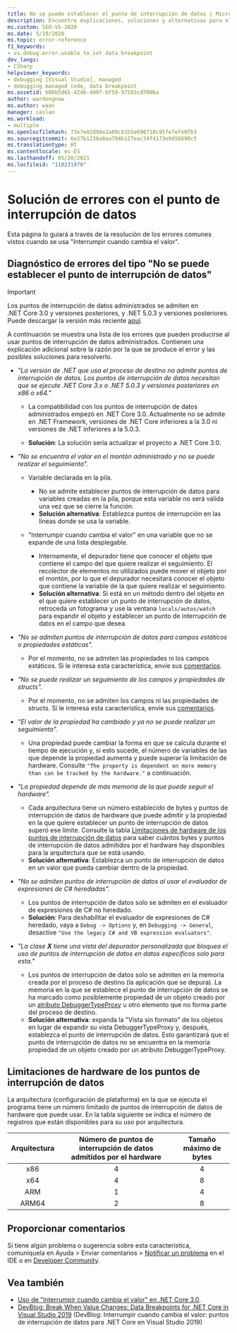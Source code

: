 ```yaml
---
title: No se puede establecer el punto de interrupción de datos | Microsoft Docs
description: Encuentre explicaciones, soluciones y alternativas para el error "No se puede establecer el punto de interrupción de datos" que se produce al usar la opción "Interrumpir cuando cambia el valor".
ms.custom: SEO-VS-2020
ms.date: 5/19/2020
ms.topic: error-reference
f1_keywords:
- vs.debug.error.unable_to_set_data_breakpoint
dev_langs:
- CSharp
helpviewer_keywords:
- debugging [Visual Studio], managed
- debugging managed code, data breakpoint
ms.assetid: b06b5d65-424b-490f-bf58-97583cd7006a
author: wardengnaw
ms.author: waan
manager: caslan
ms.workload:
- multiple
ms.openlocfilehash: 73e7e02d90e2a89c81b5e690718c95fe7efe0fb3
ms.sourcegitcommit: 6e27b1238a8aa704b127eac34f4173e9d56690c5
ms.translationtype: HT
ms.contentlocale: es-ES
ms.lasthandoff: 05/20/2021
ms.locfileid: "110231970"
---
```

# <a name="troubleshooting-data-breakpoint-errors"></a>Solución de errores con el punto de interrupción de datos
Esta página lo guiará a través de la resolución de los errores comunes vistos cuando se usa "Interrumpir cuando cambia el valor".

## <a name="diagnosing-unable-to-set-data-breakpoint-errors"></a>Diagnóstico de errores del tipo "No se puede establecer el punto de interrupción de datos"
> [!IMPORTANT]
> Los puntos de interrupción de datos administrados se admiten en .NET Core 3.0 y versiones posteriores, y .NET 5.0.3 y versiones posteriores. Puede descargar la versión más reciente [aquí](https://dotnet.microsoft.com/download).

A continuación se muestra una lista de los errores que pueden producirse al usar puntos de interrupción de datos administrados. Contienen una explicación adicional sobre la razón por la que se produce el error y las posibles soluciones para resolverlo.

- *"La versión de .NET que usa el proceso de destino no admite puntos de interrupción de datos. Los puntos de interrupción de datos necesitan que se ejecute .NET Core 3.x o .NET 5.0.3 y versiones posteriores en x86 o x64."*

  - La compatibilidad con los puntos de interrupción de datos administrados empezó en .NET Core 3.0. Actualmente no se admite en .NET Framework, versiones de .NET Core inferiores a la 3.0 ni versiones de .NET inferiores a la 5.0.3. 
    
  - **Solución**: La solución sería actualizar el proyecto a .NET Core 3.0.

- *"No se encuentra el valor en el montón administrado y no se puede realizar el seguimiento".*
  - Variable declarada en la pila.
    - No se admite establecer puntos de interrupción de datos para variables creadas en la pila, porque esta variable no será válida una vez que se cierre la función.
    - **Solución alternativa**: Establezca puntos de interrupción en las líneas donde se usa la variable.

  - "Interrumpir cuando cambia el valor" en una variable que no se expande de una lista desplegable.
    - Internamente, el depurador tiene que conocer el objeto que contiene el campo del que quiere realizar el seguimiento. El recolector de elementos no utilizados puede mover el objeto por el montón, por lo que el depurador necesitará conocer el objeto que contiene la variable de la que quiere realizar el seguimiento. 
    - **Solución alternativa**: Si está en un método dentro del objeto en el que quiere establecer un punto de interrupción de datos, retroceda un fotograma y use la ventana `locals/autos/watch` para expandir el objeto y establecer un punto de interrupción de datos en el campo que desea.

- *"No se admiten puntos de interrupción de datos para campos estáticos o propiedades estáticas".*
    
  - Por el momento, no se admiten las propiedades ni los campos estáticos. Si le interesa esta característica, envíe sus [comentarios](#provide-feedback).

- *"No se puede realizar un seguimiento de los campos y propiedades de structs".*

  - Por el momento, no se admiten los campos ni las propiedades de structs. Si le interesa esta característica, envíe sus [comentarios](#provide-feedback).

- *"El valor de la propiedad ha cambiado y ya no se puede realizar un seguimiento".*

  - Una propiedad puede cambiar la forma en que se calcula durante el tiempo de ejecución y, si esto sucede, el número de variables de las que depende la propiedad aumenta y puede superar la limitación de hardware. Consulte `"The property is dependent on more memory than can be tracked by the hardware."` a continuación.

- *"La propiedad depende de más memoria de la que puede seguir el hardware".*
    
  - Cada arquitectura tiene un número establecido de bytes y puntos de interrupción de datos de hardware que puede admitir y la propiedad en la que quiere establecer un punto de interrupción de datos superó ese límite. Consulte la tabla [Limitaciones de hardware de los puntos de interrupción de datos](#data-breakpoint-hardware-limitations) para saber cuántos bytes y puntos de interrupción de datos admitidos por el hardware hay disponibles para la arquitectura que se está usando. 
  - **Solución alternativa**: Establezca un punto de interrupción de datos en un valor que pueda cambiar dentro de la propiedad.

- *"No se admiten puntos de interrupción de datos al usar el evaluador de expresiones de C# heredadas".*

  - Los puntos de interrupción de datos solo se admiten en el evaluador de expresiones de C# no heredado. 
  - **Solución**: Para deshabilitar el evaluador de expresiones de C# heredado, vaya a `Debug -> Options` y, en `Debugging -> General`, desactive `"Use the legacy C# and VB expression evaluators"`.

- *"La clase **X** tiene una vista del depurador personalizada que bloquea el uso de puntos de interrupción de datos en datos específicos solo para esta."*
  
  - Los puntos de interrupción de datos solo se admiten en la memoria creada por el proceso de destino (la aplicación que se depura). La memoria en la que se establece el punto de interrupción de datos se ha marcado como posiblemente propiedad de un objeto creado por un [atributo DebuggerTypeProxy](using-debuggertypeproxy-attribute.md) u otro elemento que no forma parte del proceso de destino.
  - **Solución alternativa**: expanda la "Vista sin formato" de los objetos en lugar de expandir su vista DebuggerTypeProxy y, después, establezca el punto de interrupción de datos. Esto garantizará que el punto de interrupción de datos no se encuentra en la memoria propiedad de un objeto creado por un atributo DebuggerTypeProxy.

## <a name="data-breakpoint-hardware-limitations"></a>Limitaciones de hardware de los puntos de interrupción de datos

La arquitectura (configuración de plataforma) en la que se ejecuta el programa tiene un número limitado de puntos de interrupción de datos de hardware que puede usar. En la tabla siguiente se indica el número de registros que están disponibles para su uso por arquitectura.

| Arquitectura | Número de puntos de interrupción de datos admitidos por el hardware | Tamaño máximo de bytes|
| :-------------: |:-------------:| :-------------:|
| x86 | 4 | 4 |
| x64 | 4 | 8 |
| ARM | 1 | 4 |
| ARM64 | 2 | 8 |

## <a name="provide-feedback"></a>Proporcionar comentarios

Si tiene algún problema o sugerencia sobre esta característica, comuníquela en Ayuda > Enviar comentarios > [Notificar un problema](../ide/how-to-report-a-problem-with-visual-studio.md) en el IDE o en [Developer Community](https://aka.ms/feedback/suggest?space=8).

## <a name="see-also"></a>Vea también

- [Uso de "Interrumpir cuando cambia el valor" en .NET Core 3.0](using-breakpoints.md#BKMK_set_a_data_breakpoint_native_cplusplus).
- [DevBlog: Break When Value Changes: Data Breakpoints for .NET Core in Visual Studio 2019](https://devblogs.microsoft.com/visualstudio/break-when-value-changes-data-breakpoints-for-net-core-in-visual-studio-2019/) (DevBlog: Interrumpir cuando cambia el valor: puntos de interrupción de datos para .NET Core en Visual Studio 2019)
